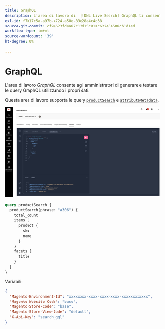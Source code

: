 ```yaml
---
title: GraphQL
description: L'area di lavoro di  [!DNL Live Search] GraphQL ti consente di creare query con i tuoi dati live.
exl-id: f7b17c5a-a97b-4724-a50e-83e28a4c4c38
source-git-commit: cf94623fd4a87c13d15c81ac62243a508cb1d14d
workflow-type: tm+mt
source-wordcount: '39'
ht-degree: 0%

---
```


# GraphQL

L&#39;area di lavoro *GraphQL* consente agli amministratori di generare e testare le query GraphQL utilizzando i propri dati.

Questa area di lavoro supporta le query [`productSearch`](https://developer.adobe.com/commerce/services/graphql/live-search/product-search/) e [`attributeMetadata`](https://developer.adobe.com/commerce/services/graphql/live-search/attribute-metadata/).

![Area di lavoro GraphQL](assets/graphql.png)

```graphql
query productSearch {
  productSearch(phrase: "a306") {
    total_count
    items {
      product {
        sku
		name
      }
    }
    facets {
      title
    }
  }
}
```

Variabili:

```json
{
  "Magento-Environment-Id": "xxxxxxxx-xxxx-xxxx-xxxx-xxxxxxxxxxxx",
  "Magento-Website-Code": "base",
  "Magento-Store-Code": "base",
  "Magento-Store-View-Code": "default",
  "X-Api-Key": "search_gql"
}
```

